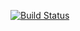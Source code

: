 [![Build Status](https://travis-ci.org/SocioQuiz/socio_quiz.svg?branch=master)](https://travis-ci.org/SocioQuiz/socio_quiz)
